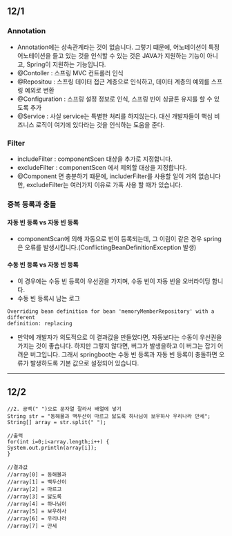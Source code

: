 ## 12/1

### Annotation
- Annotation에는 상속관계라는 것이 없습니다. 그렇기 떄문에, 어노테이션이 특정 어노테이션을 들고 있는 것을 인식할 수 있는 것은 JAVA가 지원하는 기능이 아니고, Spring이 지원하는 기능입니다.
- @Contoller : 스프링 MVC 컨트롤러 인식
- @Repositou : 스프링 데이터 접근 계층으로 인식하고, 데이터 계층의 예외를 스프링 예외로 변환
- @Configuration : 스프링 설정 정보로 인식, 스프링 빈이 싱글톤 유지를 할 수 있도록 추가
- @Service : 사실 service는 특별한 처리를 하지않는다. 대신 개발자들이 핵심 비즈니스 로직이 여기에 있다라는 것을 인식하는 도움을 준다.

### Filter
- includeFilter : componentScen 대상을 추가로 지정합니다.
- excludeFilter : componentScen 에서 제외할 대상을 지정합니다.
- @Component 면 충분하기 떄문에, includerFilter를 사용할 일이 거의 없습니다만, excludeFilter는 여러가지 이유로 가혹 사용 할 때가 있습니다.

### 중복 등록과 충돌

#### 자동 빈 등록 vs 자동 빈 등록
- componentScan에 의해 자동으로 빈이 등록되는데, 그 이림이 같은 경우 spring은 오류를 발생시킵니다.(ConflictingBeanDefinitionException 발생)

#### 수동 빈 등록 vs 자동 빈 등록
- 이 경우에는 수동 빈 등록이 우선권을 가지며, 수동 빈이 자동 빈을 오버라이딩 합니다.
- 수동 빈 등록시 남는 로그
```
Overriding bean definition for bean 'memoryMemberRepository' with a different 
definition: replacing
```
- 만약에 개발자가 의도적으로 이 결과값을 만들었다면, 자동보다는 수동이 우선권을 가지는 것이 좋습니다. 하지만  그렇지 않다면, 버그가 발생을하고 이 버그는 잡기 어려운 버그입니다. 그래서 springboot는 수동 빈 등록과 자동 빈 등록이 충돌하면 오류가 발생하도록 기본 값으로 설정되어 있습니다.

---

## 12/2
```
//2. 공백(" ")으로 문자열 잘라서 배열에 넣기
String str = "동해물과 백두산이 마르고 닳도록 하나님이 보우하사 우리나라 만세";
String[] array = str.split(" ");
		    
//출력				
for(int i=0;i<array.length;i++) {
System.out.println(array[i]);
}
		  
//결과값 
//array[0] = 동해물과
//array[1] = 백두산이
//array[2] = 마르고
//array[3] = 닳도록
//array[4] = 하나님이
//array[5] = 보우하사
//array[6] = 우리나라
//array[7] = 만세
```

